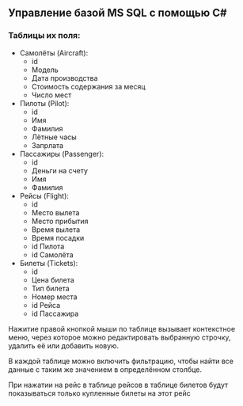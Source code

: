 ## Управление базой MS SQL с помощью C#

### Таблицы их поля:
- Самолёты (Aircraft):
  - id
  - Модель
  - Дата производства
  - Стоимость содержания за месяц
  - Число мест
- Пилоты (Pilot):
  - id
  - Имя
  - Фамилия
  - Лётные часы
  - Запрлата
- Пассажиры (Passenger):
  - id
  - Деньги на счету
  - Имя
  - Фамилия
- Рейсы (Flight):
  - id
  - Место вылета
  - Место прибытия
  - Время вылета
  - Время посадки
  - id Пилота
  - id Самолёта
- Билеты (Tickets):
  - id
  - Цена билета
  - Тип билета
  - Номер места
  - id Рейса
  - id Пассажира

Нажитие правой кнопкой мыши по таблице 
вызывает контекстное меню, через которое 
можно редактировать выбранную строчку, 
удалить её или добавить новую.

В каждой таблице можно включить фильтрацию, 
чтобы найти все данные с таким же значением в определённом столбце.

При нажатии на рейс в таблице рейсов в таблице билетов будут показываться только купленные билеты на этот рейс